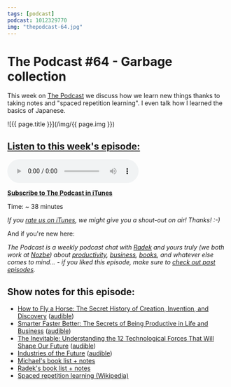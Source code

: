 ```yaml
---
tags: [podcast]
podcast: 1012329770
img: "thepodcast-64.jpg"
---
```


# The Podcast #64 - Garbage collection

This week on [The Podcast][p] we discuss how we learn new things thanks to taking notes and "spaced repetition learning". I even talk how I learned the basics of Japanese. 

<!--More-->

![{{ page.title }}](/img/{{ page.img }})

## [Listen to this week's episode:][e]

<audio controls>
<source src="https://files.nozbe.com/podcast/064.mp3" type="audio/mpeg">
</audio>

**[Subscribe to The Podcast in iTunes][i]**

Time: ~ 38 minutes

*If you [rate us on iTunes][i], we might give you a shout-out on air! Thanks! :-)*

And if you're new here:

*The Podcast is a weekly podcast chat with [Radek][r] and yours truly (we both work at [Nozbe][n]) about [productivity](/productivity), [business](/business), [books](/books), and whatever else comes to mind… - if you liked this episode, make sure to [check out past episodes](/podcast).*

## Show notes for this episode:

  * [How to Fly a Horse: The Secret History of Creation, Invention, and Discovery](https://www.amazon.com/How-Fly-Horse-Invention-Discovery/dp/0804170061?tag=radexio-20) ([audible](http://www.audible.com/pd/Science-Technology/How-to-Fly-a-Horse-Audiobook/B00RY75S18?tag=radexio-20))
  * [Smarter Faster Better: The Secrets of Being Productive in Life and Business](https://www.amazon.com/Smarter-Faster-Better-Productive-Business/dp/081299339X?tag=radexio-20) ([audible](http://www.audible.com/pd/Business/Smarter-Faster-Better-Audiobook/B017WRZO9U?tag=radexio-20))
  * [The Inevitable: Understanding the 12 Technological Forces That Will Shape Our Future](https://www.amazon.com/Inevitable-Understanding-Technological-Forces-Future/dp/0525428089?tag=radexio-20) ([audible](http://www.audible.com/pd/Business/The-Inevitable-Audiobook/B01EB3PMYK?tag=radexio-20))
  * [Industries of the Future](http://www.amazon.com/Industries-Future-Alec-Ross/dp/1476753652?tag=radexio-20) ([audible](http://www.audible.com/pd/Science-Technology/The-Industries-of-the-Future-Audiobook/B01973D70U?tag=radexio-20))
  * [Michael's book list + notes](https://sliwinski.com/tag/books/)
  * [Radek's book list + notes](http://radex.io/books/)
  * [Spaced repetition learning (Wikipedia)](https://en.wikipedia.org/wiki/Spaced_repetition)

[e]: http://thepodcast.fm/episodes/64

[p]: https://michael.gratis/thepodcastfm
[n]: https://nozbe.com/?a=mike
[r]: https://michael.gratis/radex
[i]: https://michael.gratis/thepodcast